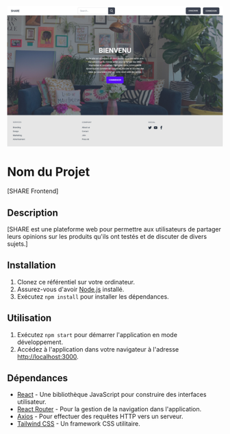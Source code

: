 ![Alt text](Home.jpg)

# Nom du Projet

[SHARE Frontend]

## Description

[SHARE est une plateforme web pour permettre aux utilisateurs de partager leurs opinions sur les produits qu'ils ont testés et de discuter de divers sujets.]

## Installation

1. Clonez ce référentiel sur votre ordinateur.
2. Assurez-vous d'avoir [Node.js](https://nodejs.org/) installé.
3. Exécutez `npm install` pour installer les dépendances.

## Utilisation

1. Exécutez `npm start` pour démarrer l'application en mode développement.
2. Accédez à l'application dans votre navigateur à l'adresse [http://localhost:3000](http://localhost:3000).

## Dépendances

- [React](https://reactjs.org/) - Une bibliothèque JavaScript pour construire des interfaces utilisateur.
- [React Router](https://reactrouter.com/) - Pour la gestion de la navigation dans l'application.
- [Axios](https://axios-http.com/) - Pour effectuer des requêtes HTTP vers un serveur.
- [Tailwind CSS](https://tailwindcss.com/) - Un framework CSS utilitaire.
